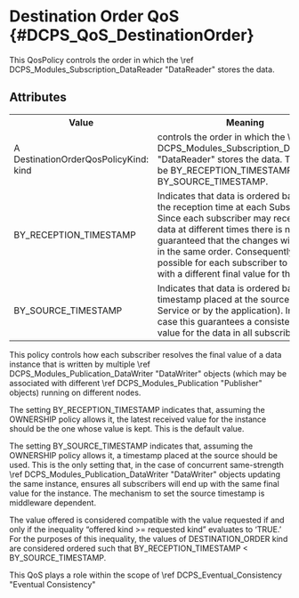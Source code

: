 Destination Order QoS              {#DCPS_QoS_DestinationOrder}
=====================

This QosPolicy controls the order in which the \ref DCPS_Modules_Subscription_DataReader "DataReader" stores the data.

Attributes
----------
<table>
    <tr>
        <th>Value</th>
        <th>Meaning</th>
        <th>Concerns</th>
        <th>RxO</th>
        <th>Changeable</th>
    </tr>
    <tr>
        <td>
            A DestinationOrderQosPolicyKind:<br/>
            kind
        </td>
        <td>
            controls the order in which the \ref DCPS_Modules_Subscription_DataReader "DataReader" stores the data. This can be BY_RECEPTION_TIMESTAMP or BY_SOURCE_TIMESTAMP.
        </td>
        <td rowspan="3">
            \ref DCPS_Modules_TopicDefinition "Topic",
            \ref DCPS_Modules_Subscription_DataReader "DataReader",
            \ref DCPS_Modules_Publication_DataWriter "DataWriter"
        </td>
        <td rowspan="3">Yes</td>
        <td rowspan="3">No</td>
    </tr>
    <tr>
        <td>
            BY_RECEPTION_TIMESTAMP
        </td>
        <td>
            Indicates that data is ordered based
            on the reception time at each
            Subscriber. Since each subscriber
            may receive the data at different
            times there is no guaranteed that the
            changes will be seen in the same
            order. Consequently, it is possible
            for each subscriber to end up with a
            different final value for the data.
        </td>
    </tr>
    <tr>
        <td>
            BY_SOURCE_TIMESTAMP
        </td>
        <td>
            Indicates that data is ordered based
            on a timestamp placed at the source
            (by the Service or by the
            application). In any case this
            guarantees a consistent final value
            for the data in all subscribers.
        </td>
    </tr>
</table>

This policy controls how each subscriber resolves the final value of a data instance that is written by multiple \ref DCPS_Modules_Publication_DataWriter "DataWriter" objects (which may be associated with different \ref DCPS_Modules_Publication "Publisher" objects) running on different nodes.

The setting BY_RECEPTION_TIMESTAMP indicates that, assuming the OWNERSHIP policy allows it, the latest received value for the instance should be the one whose value is kept. This is the default value.

The setting BY_SOURCE_TIMESTAMP indicates that, assuming the OWNERSHIP policy allows it, a timestamp placed at the source should be used. This is the only setting that, in the case of concurrent same-strength \ref DCPS_Modules_Publication_DataWriter "DataWriter" objects updating the same instance, ensures all subscribers will end up with the same final value for the instance. The mechanism to set the source timestamp is middleware dependent.

The value offered is considered compatible with the value requested if and only if the inequality “offered kind >= requested kind” evaluates to ‘TRUE.’ For the purposes of this inequality, the values of DESTINATION_ORDER kind are considered ordered such that BY_RECEPTION_TIMESTAMP < BY_SOURCE_TIMESTAMP.

This QoS plays a role within the scope of \ref DCPS_Eventual_Consistency "Eventual Consistency"
